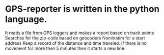 # GPS-reporter is written in the python language.
It reads a file from GPS loggers and makes a report based on track points
Searches for the zip-code based on geocoders Nominatim for a start address
Keep a record of the distance and time traveled.
If there is no movement for more then 5 minutes then it starts a new line.
